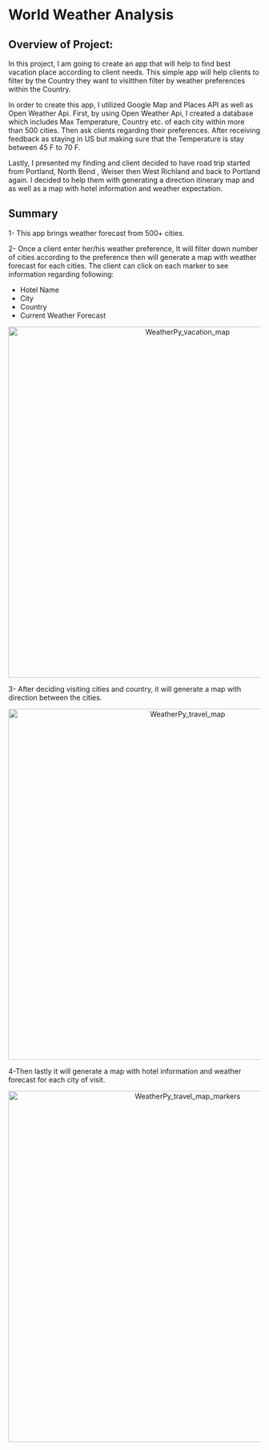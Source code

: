 # World Weather Analysis

## Overview of Project: 

In this project, I am going to create an app that will help to find best vacation place according to client needs. This simple app will help clients to filter by the Country they want to visitthen filter by weather preferences within the Country.

In order to create this app, I utilized Google Map and Places API as well as Open Weather Api. First, by using Open Weather Api, I created a database which includes Max Temperature, Country etc. of each city  within more than 500 cities. Then ask clients regarding their preferences. After receiving feedback as staying in US but making sure that the Temperature is stay between 45 F to 70 F. 
 
Lastly, I presented my finding and client decided to have road trip started from Portland, North Bend , Weiser then West Richland and back to Portland again. I decided to help them with generating a direction itinerary map and as well as a map with hotel information and weather expectation. 

## Summary 

1- This app brings weather forecast from 500+ cities.

2- Once a client enter her/his weather preference, It will filter down number of cities according to the preference then will generate a map with weather forecast for each cities. The client can click on each marker to see information regarding following:
* Hotel Name 
* City
* Country
* Current Weather Forecast 
<p align="center">
  
<img width="700" alt="WeatherPy_vacation_map" src="https://user-images.githubusercontent.com/98676400/157087132-bce25633-859f-4a0e-966a-61138b88c93a.png">

</p>
3- After deciding visiting cities and country, it will generate a map with direction between the cities.

<p align="center">
<img width="700" alt="WeatherPy_travel_map" src="https://user-images.githubusercontent.com/98676400/157087584-54a1a412-1e47-4500-bb81-c4ef635728a8.png">
</p>

4-Then lastly it will generate a map with hotel information and weather forecast for each city of visit. 

<p align="center">

<img width="700" alt="WeatherPy_travel_map_markers" src="https://user-images.githubusercontent.com/98676400/157087666-6ddbad27-f6e1-4887-9ddb-0e1c1449a1a5.png">
</p>




